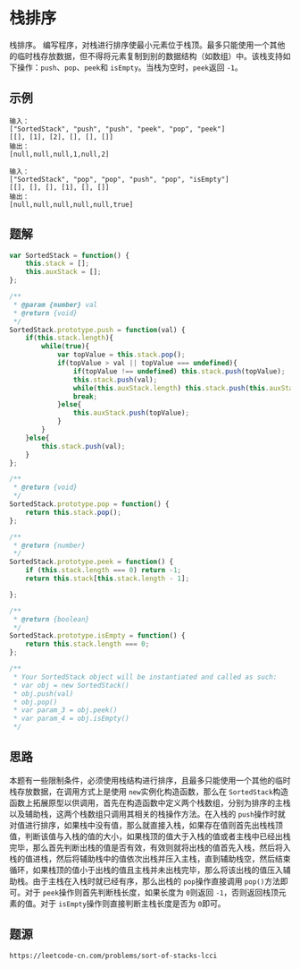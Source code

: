 # 栈排序

栈排序。 编写程序，对栈进行排序使最小元素位于栈顶。最多只能使用一个其他的临时栈存放数据，但不得将元素复制到别的数据结构（如数组）中。该栈支持如下操作：`push`、`pop`、`peek`和 `isEmpty`。当栈为空时，`peek`返回 `-1`。

## 示例

```
输入：
["SortedStack", "push", "push", "peek", "pop", "peek"]
[[], [1], [2], [], [], []]
输出：
[null,null,null,1,null,2]
```

```
输入： 
["SortedStack", "pop", "pop", "push", "pop", "isEmpty"]
[[], [], [], [1], [], []]
输出：
[null,null,null,null,null,true]
```

## 题解

```javascript
var SortedStack = function() {
    this.stack = [];
    this.auxStack = [];
};

/** 
 * @param {number} val
 * @return {void}
 */
SortedStack.prototype.push = function(val) {
    if(this.stack.length){
        while(true){
            var topValue = this.stack.pop();
            if(topValue > val || topValue === undefined){
                if(topValue !== undefined) this.stack.push(topValue);
                this.stack.push(val);
                while(this.auxStack.length) this.stack.push(this.auxStack.pop());
                break;
            }else{
                this.auxStack.push(topValue);
            }
        }
    }else{
        this.stack.push(val);
    }
};

/**
 * @return {void}
 */
SortedStack.prototype.pop = function() {
    return this.stack.pop();
};

/**
 * @return {number}
 */
SortedStack.prototype.peek = function() {
    if (this.stack.length === 0) return -1;
    return this.stack[this.stack.length - 1];

};

/**
 * @return {boolean}
 */
SortedStack.prototype.isEmpty = function() {
    return this.stack.length === 0;
};

/**
 * Your SortedStack object will be instantiated and called as such:
 * var obj = new SortedStack()
 * obj.push(val)
 * obj.pop()
 * var param_3 = obj.peek()
 * var param_4 = obj.isEmpty()
 */
```

## 思路

本题有一些限制条件，必须使用栈结构进行排序，且最多只能使用一个其他的临时栈存放数据，在调用方式上是使用 `new`实例化构造函数，那么在 `SortedStack`构造函数上拓展原型以供调用，首先在构造函数中定义两个栈数组，分别为排序的主栈以及辅助栈，这两个栈数组只调用其相关的栈操作方法。在入栈的 `push`操作时就对值进行排序，如果栈中没有值，那么就直接入栈，如果存在值则首先出栈栈顶值，判断该值与入栈的值的大小，如果栈顶的值大于入栈的值或者主栈中已经出栈完毕，那么首先判断出栈的值是否有效，有效则就将出栈的值首先入栈，然后将入栈的值进栈，然后将辅助栈中的值依次出栈并压入主栈，直到辅助栈空，然后结束循环，如果栈顶的值小于出栈的值且主栈并未出栈完毕，那么将该出栈的值压入辅助栈。由于主栈在入栈时就已经有序，那么出栈的 `pop`操作直接调用 `pop()`方法即可。对于 `peek`操作则首先判断栈长度，如果长度为 `0`则返回 `-1`，否则返回栈顶元素的值。对于 `isEmpty`操作则直接判断主栈长度是否为 `0`即可。

## 题源

```
https://leetcode-cn.com/problems/sort-of-stacks-lcci
```
